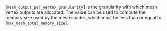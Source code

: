 [`mesh_output_per_vertex_granularity`] is the granularity with which mesh
vertex outputs are allocated.
The value can be used to compute the memory size used by the mesh
shader, which must be less than or equal to
[`max_mesh_total_memory_size`].